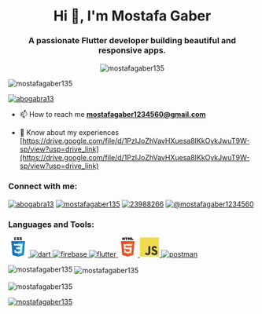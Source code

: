 <h1 align="center">Hi 👋, I'm Mostafa Gaber</h1>
<h3 align="center">A passionate Flutter developer building beautiful and responsive apps.</h3>
<p align="center"><img src="https://png.pngtree.com/png-vector/20231108/ourmid/pngtree-man-working-on-laptop-running-out-of-time-png-image_10448399.png" align = "center" alt="mostafagaber135"></p>
<p align="left"> <img src="https://komarev.com/ghpvc/?username=mostafagaber135&label=Profile%20views&color=0e75b6&style=flat" alt="mostafagaber135" /> </p>
<p align="left"> <a href="https://twitter.com/abogabra13" target="blank"><img src="https://img.shields.io/twitter/follow/abogabra13?logo=twitter&style=for-the-badge" alt="abogabra13" /></a> </p>

- 📫 How to reach me **mostafagaber1234560@gmail.com**

- 📄 Know about my experiences [https://drive.google.com/file/d/1PzIJoZhVavHXuesa8IKkOykJwuT9W-sp/view?usp=drive_link](https://drive.google.com/file/d/1PzIJoZhVavHXuesa8IKkOykJwuT9W-sp/view?usp=drive_link)

<h3 align="left">Connect with me:</h3>
<p align="left">
<a href="https://twitter.com/abogabra13" target="blank"><img align="center" src="https://raw.githubusercontent.com/rahuldkjain/github-profile-readme-generator/master/src/images/icons/Social/twitter.svg" alt="abogabra13" height="30" width="40" /></a>
<a href="https://linkedin.com/in/mostafagaber135" target="blank"><img align="center" src="https://raw.githubusercontent.com/rahuldkjain/github-profile-readme-generator/master/src/images/icons/Social/linked-in-alt.svg" alt="mostafagaber135" height="30" width="40" /></a>
<a href="https://stackoverflow.com/users/23988266" target="blank"><img align="center" src="https://raw.githubusercontent.com/rahuldkjain/github-profile-readme-generator/master/src/images/icons/Social/stack-overflow.svg" alt="23988266" height="30" width="40" /></a>
<a href="https://medium.com/@mostafagaber1234560" target="blank"><img align="center" src="https://raw.githubusercontent.com/rahuldkjain/github-profile-readme-generator/master/src/images/icons/Social/medium.svg" alt="@mostafagaber1234560" height="30" width="40" /></a>
</p>

<h3 align="left">Languages and Tools:</h3>
<p align="left"> <a href="https://www.w3schools.com/css/" target="_blank" rel="noreferrer"> <img src="https://raw.githubusercontent.com/devicons/devicon/master/icons/css3/css3-original-wordmark.svg" alt="css3" width="40" height="40"/> </a> <a href="https://dart.dev" target="_blank" rel="noreferrer"> <img src="https://www.vectorlogo.zone/logos/dartlang/dartlang-icon.svg" alt="dart" width="40" height="40"/> </a> <a href="https://firebase.google.com/" target="_blank" rel="noreferrer"> <img src="https://www.vectorlogo.zone/logos/firebase/firebase-icon.svg" alt="firebase" width="40" height="40"/> </a> <a href="https://flutter.dev" target="_blank" rel="noreferrer"> <img src="https://www.vectorlogo.zone/logos/flutterio/flutterio-icon.svg" alt="flutter" width="40" height="40"/> </a> <a href="https://www.w3.org/html/" target="_blank" rel="noreferrer"> <img src="https://raw.githubusercontent.com/devicons/devicon/master/icons/html5/html5-original-wordmark.svg" alt="html5" width="40" height="40"/> </a> <a href="https://developer.mozilla.org/en-US/docs/Web/JavaScript" target="_blank" rel="noreferrer"> <img src="https://raw.githubusercontent.com/devicons/devicon/master/icons/javascript/javascript-original.svg" alt="javascript" width="40" height="40"/> </a> <a href="https://postman.com" target="_blank" rel="noreferrer"> <img src="https://www.vectorlogo.zone/logos/getpostman/getpostman-icon.svg" alt="postman" width="40" height="40"/> </a> </p>

<p><img align="left" src="https://github-readme-stats.vercel.app/api/top-langs?username=mostafagaber135&show_icons=true&locale=en&layout=compact" alt="mostafagaber135" /></p>

<p>&nbsp;<img align="center" src="https://github-readme-stats.vercel.app/api?username=mostafagaber135&show_icons=true&locale=en" alt="mostafagaber135" /></p>

<p><img align="center" src="https://github-readme-streak-stats.herokuapp.com/?user=mostafagaber135&" alt="mostafagaber135" /></p>
<p align="left"> <a href="https://github.com/ryo-ma/github-profile-trophy"><img src="https://github-profile-trophy.vercel.app/?username=mostafagaber135" alt="mostafagaber135" /></a> </p>
